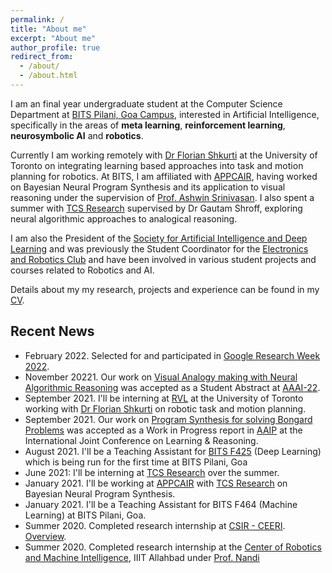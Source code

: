 ```yaml
---
permalink: /
title: "About me"
excerpt: "About me"
author_profile: true
redirect_from: 
  - /about/
  - /about.html
---
```


I am an final year undergraduate student at the Computer Science Department at [BITS Pilani, Goa Campus](https://www.bits-pilani.ac.in/goa/), interested in Artificial Intelligence, specifically in the areas of **meta learning**, **reinforcement learning**, **neurosymbolic AI** and **robotics**.

Currently I am working remotely with [Dr Florian Shkurti](http://www.cs.toronto.edu/~florian/) at the University of Toronto on integrating learning based approaches into task and motion planning for robotics. At BITS, I am affiliated with [APPCAIR](https://bits-pilani.ac.in/APPCAiR), having worked on Bayesian Neural Program Synthesis and its application to visual reasoning under the supervision of [Prof. Ashwin Srinivasan](https://www.bits-pilani.ac.in/goa/ashwin/profile). I also spent a summer with [TCS Research](https://www.tcs.com/tcs-research) supervised by Dr Gautam Shroff, exploring neural algorithmic approaches to analogical reasoning.

I am also the President of the [Society for Artificial Intelligence and Deep Learning](https://www.saidl.in) and was previously the Student Coordinator for the [Electronics and Robotics Club](http://erc-bpgc.github.io/) and have been involved in various student projects and courses related to Robotics and AI.

Details about my my research, projects and experience can be found in my [CV](../files/Atharv_Sonwane_CV.pdf).

## Recent News

- February 2022. Selected for and participated in [Google Research Week 2022](https://sites.google.com/view/researchweek2022).
- November 20221. Our work on [Visual Analogy making with Neural Algorithmic Reasoning](https://arxiv.org/abs/2111.10361) was accepted as a Student Abstract at [AAAI-22](https://aaai.org/Conferences/AAAI-22/student-abstract-and-poster-program/).
- September 2021. I'll be interning at [RVL](https://rvl.cs.toronto.edu/) at the University of Toronto working with [Dr Florian Shkurti](http://www.cs.toronto.edu/~florian/) on robotic task and motion planning.
- September 2021. Our work on [Program Synthesis for solving Bongard Problems](https://arxiv.org/abs/2110.09947) was accepted as a Work in Progress report in [AAIP](http://lr2020.iit.demokritos.gr/ip/index.html) at the International Joint Conference on Learning & Reasoning.
- August 2021. I'll be a Teaching Assistant for [BITS F425](https://github.com/tirtharajdash/CS-F425_Deep-Learning) (Deep Learning) which is being run for the first time at BITS Pilani, Goa
- June 2021: I'll be interning at [TCS Research](https://www.tcs.com/tcs-research) over the summer.
- January 2021. I'll be working at [APPCAIR](https://www.bits-pilani.ac.in/appcair/) with [TCS Research](https://www.tcs.com/tcs-research) on Bayesian Neural Program Synthesis.
- January 2021. I'll be a Teaching Assistant for BITS F464 (Machine Learning) at BITS Pilani, Goa.
- Summer 2020. Completed research internship at [CSIR - CEERI](ceeri.res.in). [Overview](../projects/drone_rl).
- Summer 2020. Completed research internship at the [Center of Robotics and Machine Intelligence](https://robita.iiita.ac.in/), IIIT Allahbad under [Prof. Nandi](https://sites.google.com/site/gcnandi/)
